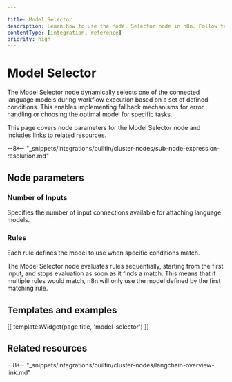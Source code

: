 ```yaml
---

title: Model Selector
description: Learn how to use the Model Selector node in n8n. Follow technical documentation to integrate Model Selector node into your workflows.
contentType: [integration, reference]
priority: high
---
```


# Model Selector

The Model Selector node dynamically selects one of the connected language models during workflow execution based on a set of defined conditions. This enables implementing fallback mechanisms for error handling or choosing the optimal model for specific tasks.

This page covers node parameters for the Model Selector node and includes links to related resources.

--8<-- "_snippets/integrations/builtin/cluster-nodes/sub-node-expression-resolution.md"

## Node parameters

### Number of Inputs

Specifies the number of input connections available for attaching language models.

### Rules

Each rule defines the model to use when specific conditions match.

The Model Selector node evaluates rules sequentially, starting from the first input, and stops evaluation as soon as it finds a match. This means that if multiple rules would match, n8n will only use the model defined by the first matching rule.

## Templates and examples

<!-- see https://www.notion.so/n8n/Pull-in-templates-for-the-integrations-pages-37c716837b804d30a33b47475f6e3780 -->
[[ templatesWidget(page.title, 'model-selector') ]]

## Related resources

--8<-- "_snippets/integrations/builtin/cluster-nodes/langchain-overview-link.md"
